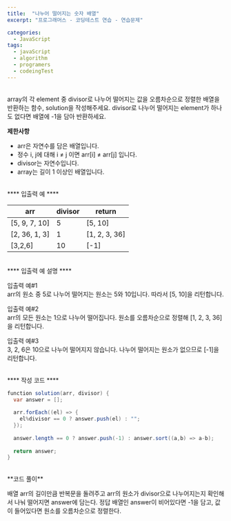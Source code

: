 ```yaml
---
title:  "나누어 떨어지는 숫자 배열"
excerpt: "프로그래머스 - 코딩테스트 연습 - 연습문제"

categories:
  - JavaScript
tags: 
  - javaScript
  - algorithm 
  - programers
  - codeingTest
---
```


<br/>
array의 각 element 중 divisor로 나누어 떨어지는 값을 오름차순으로 정렬한 배열을 반환하는 함수, solution을 작성해주세요.
divisor로 나누어 떨어지는 element가 하나도 없다면 배열에 -1을 담아 반환하세요.

**제한사항**

* arr은 자연수를 담은 배열입니다.
* 정수 i, j에 대해 i ≠ j 이면 arr[i] ≠ arr[j] 입니다.
* divisor는 자연수입니다.
* array는 길이 1 이상인 배열입니다.

<br/>
**** 입출력 예 ****

|arr|divisor|return|
|---|-------|------|
|[5, 9, 7, 10]|5|[5, 10]|
|[2, 36, 1, 3]|1|[1, 2, 3, 36]|
|[3,2,6]|10|[-1]|


<br/>
**** 입출력 예 설명 ****

입출력 예#1<br/>
arr의 원소 중 5로 나누어 떨어지는 원소는 5와 10입니다. 따라서 [5, 10]을 리턴합니다.

입출력 예#2<br/>
arr의 모든 원소는 1으로 나누어 떨어집니다. 원소를 오름차순으로 정렬해 [1, 2, 3, 36]을 리턴합니다.

입출력 예#3<br/>
3, 2, 6은 10으로 나누어 떨어지지 않습니다. 나누어 떨어지는 원소가 없으므로 [-1]을 리턴합니다.


<br/>
**** 작성 코드 ****

```java
function solution(arr, divisor) {
  var answer = [];
  
  arr.forEach((el) => {
    el%divisor == 0 ? answer.push(el) : "";
  });
  
  answer.length == 0 ? answer.push(-1) : answer.sort((a,b) => a-b);
  
  return answer;
}
```

<br/>
**코드 풀이**

배열 arr의 길이만큼 반복문을 돌려주고 arr의 원소가 divisor으로 나누어지는지 확인해서 나눠 떨어지면 answer에 담는다.
정답 배열인 answer이 비어있다면 -1을 담고, 값이 들어있다면 원소를 오름차순으로 정렬한다.